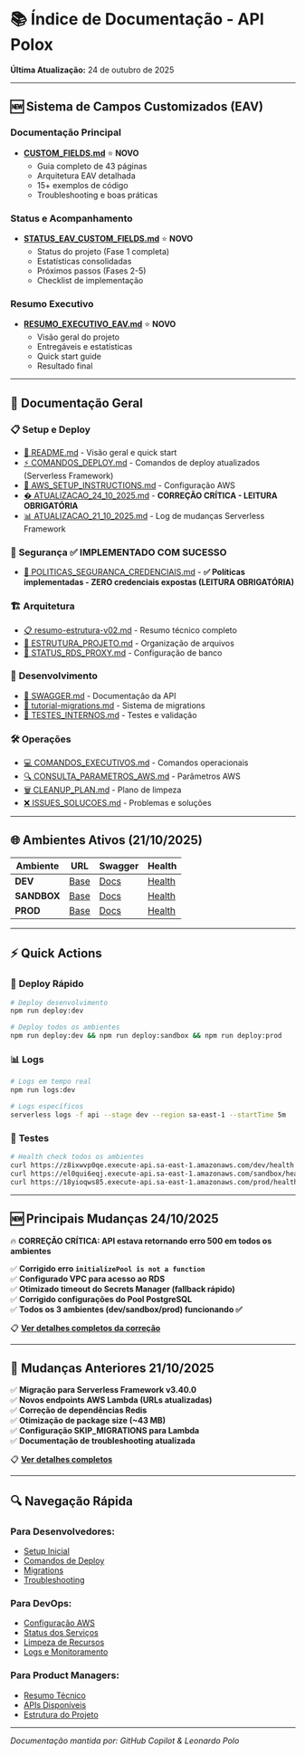# 📚 Índice de Documentação - API Polox

**Última Atualização:** 24 de outubro de 2025

---

## 🆕 Sistema de Campos Customizados (EAV)

### Documentação Principal
- **[CUSTOM_FIELDS.md](./CUSTOM_FIELDS.md)** ⭐ **NOVO**
  - Guia completo de 43 páginas
  - Arquitetura EAV detalhada
  - 15+ exemplos de código
  - Troubleshooting e boas práticas

### Status e Acompanhamento
- **[STATUS_EAV_CUSTOM_FIELDS.md](./STATUS_EAV_CUSTOM_FIELDS.md)** ⭐ **NOVO**
  - Status do projeto (Fase 1 completa)
  - Estatísticas consolidadas
  - Próximos passos (Fases 2-5)
  - Checklist de implementação

### Resumo Executivo
- **[RESUMO_EXECUTIVO_EAV.md](./RESUMO_EXECUTIVO_EAV.md)** ⭐ **NOVO**
  - Visão geral do projeto
  - Entregáveis e estatísticas
  - Quick start guide
  - Resultado final

---

## 📖 Documentação Geral

### 📋 **Setup e Deploy**

- [📖 README.md](./README.md) - Visão geral e quick start
- [⚡ COMANDOS_DEPLOY.md](./COMANDOS_DEPLOY.md) - Comandos de deploy atualizados (Serverless Framework)
- [🔧 AWS_SETUP_INSTRUCTIONS.md](./AWS_SETUP_INSTRUCTIONS.md) - Configuração AWS
- [� ATUALIZACAO_24_10_2025.md](./ATUALIZACAO_24_10_2025.md) - **CORREÇÃO CRÍTICA - LEITURA OBRIGATÓRIA**
- [📊 ATUALIZACAO_21_10_2025.md](./ATUALIZACAO_21_10_2025.md) - Log de mudanças Serverless Framework

### 🔐 **Segurança** ✅ **IMPLEMENTADO COM SUCESSO**

- [🔐 POLITICAS_SEGURANCA_CREDENCIAIS.md](./POLITICAS_SEGURANCA_CREDENCIAIS.md) - **✅ Políticas implementadas - ZERO credenciais expostas (LEITURA OBRIGATÓRIA)**

### 🏗️ **Arquitetura**

- [📋 resumo-estrutura-v02.md](./resumo-estrutura-v02.md) - Resumo técnico completo
- [🏢 ESTRUTURA_PROJETO.md](./ESTRUTURA_PROJETO.md) - Organização de arquivos
- [🔗 STATUS_RDS_PROXY.md](./STATUS_RDS_PROXY.md) - Configuração de banco

### 📖 **Desenvolvimento**

- [📝 SWAGGER.md](./SWAGGER.md) - Documentação da API
- [🔄 tutorial-migrations.md](./tutorial-migrations.md) - Sistema de migrations
- [🧪 TESTES_INTERNOS.md](./TESTES_INTERNOS.md) - Testes e validação

### 🛠️ **Operações**

- [💻 COMANDOS_EXECUTIVOS.md](./COMANDOS_EXECUTIVOS.md) - Comandos operacionais
- [🔍 CONSULTA_PARAMETROS_AWS.md](./CONSULTA_PARAMETROS_AWS.md) - Parâmetros AWS
- [🗑️ CLEANUP_PLAN.md](./CLEANUP_PLAN.md) - Plano de limpeza
- [❌ ISSUES_SOLUCOES.md](./ISSUES_SOLUCOES.md) - Problemas e soluções

---

## 🌐 **Ambientes Ativos (21/10/2025)**

| Ambiente    | URL                                                                     | Swagger                                                                         | Health                                                                          |
| ----------- | ----------------------------------------------------------------------- | ------------------------------------------------------------------------------- | ------------------------------------------------------------------------------- |
| **DEV**     | [Base](https://z8ixwvp0qe.execute-api.sa-east-1.amazonaws.com/dev/)     | [Docs](https://z8ixwvp0qe.execute-api.sa-east-1.amazonaws.com/dev/api/docs)     | [Health](https://z8ixwvp0qe.execute-api.sa-east-1.amazonaws.com/dev/health)     |
| **SANDBOX** | [Base](https://el0qui6eqj.execute-api.sa-east-1.amazonaws.com/sandbox/) | [Docs](https://el0qui6eqj.execute-api.sa-east-1.amazonaws.com/sandbox/api/docs) | [Health](https://el0qui6eqj.execute-api.sa-east-1.amazonaws.com/sandbox/health) |
| **PROD**    | [Base](https://18yioqws85.execute-api.sa-east-1.amazonaws.com/prod/)    | [Docs](https://18yioqws85.execute-api.sa-east-1.amazonaws.com/prod/api/docs)    | [Health](https://18yioqws85.execute-api.sa-east-1.amazonaws.com/prod/health)    |

---

## ⚡ **Quick Actions**

### 🚀 **Deploy Rápido**

```bash
# Deploy desenvolvimento
npm run deploy:dev

# Deploy todos os ambientes
npm run deploy:dev && npm run deploy:sandbox && npm run deploy:prod
```

### 📊 **Logs**

```bash
# Logs em tempo real
npm run logs:dev

# Logs específicos
serverless logs -f api --stage dev --region sa-east-1 --startTime 5m
```

### 🧪 **Testes**

```bash
# Health check todos os ambientes
curl https://z8ixwvp0qe.execute-api.sa-east-1.amazonaws.com/dev/health
curl https://el0qui6eqj.execute-api.sa-east-1.amazonaws.com/sandbox/health
curl https://18yioqws85.execute-api.sa-east-1.amazonaws.com/prod/health
```

---

## 🆕 **Principais Mudanças 24/10/2025**

🔥 **CORREÇÃO CRÍTICA: API estava retornando erro 500 em todos os ambientes**

✅ **Corrigido erro `initializePool is not a function`**  
✅ **Configurado VPC para acesso ao RDS**  
✅ **Otimizado timeout do Secrets Manager (fallback rápido)**  
✅ **Corrigido configurações do Pool PostgreSQL**  
✅ **Todos os 3 ambientes (dev/sandbox/prod) funcionando ✅**  

📋 **[Ver detalhes completos da correção](./ATUALIZACAO_24_10_2025.md)**

---

## 📝 **Mudanças Anteriores 21/10/2025**

✅ **Migração para Serverless Framework v3.40.0**  
✅ **Novos endpoints AWS Lambda (URLs atualizadas)**  
✅ **Correção de dependências Redis**  
✅ **Otimização de package size (~43 MB)**  
✅ **Configuração SKIP_MIGRATIONS para Lambda**  
✅ **Documentação de troubleshooting atualizada**

📋 **[Ver detalhes completos](./ATUALIZACAO_21_10_2025.md)**

---

## 🔍 **Navegação Rápida**

### Para Desenvolvedores:

- [Setup Inicial](./README.md#-deploy-rápido)
- [Comandos de Deploy](./COMANDOS_DEPLOY.md#-comandos-de-deploy)
- [Migrations](./tutorial-migrations.md)
- [Troubleshooting](./ATUALIZACAO_21_10_2025.md#-troubleshooting-comum)

### Para DevOps:

- [Configuração AWS](./AWS_SETUP_INSTRUCTIONS.md)
- [Status dos Serviços](./STATUS_RDS_PROXY.md)
- [Limpeza de Recursos](./CLEANUP_PLAN.md)
- [Logs e Monitoramento](./COMANDOS_DEPLOY.md#-logs-e-debugging)

### Para Product Managers:

- [Resumo Técnico](./resumo-estrutura-v02.md)
- [APIs Disponíveis](./SWAGGER.md)
- [Estrutura do Projeto](./ESTRUTURA_PROJETO.md)

---

_Documentação mantida por: GitHub Copilot & Leonardo Polo_
